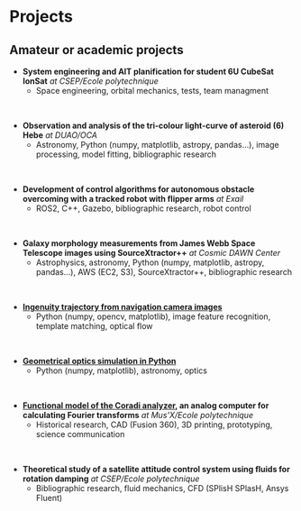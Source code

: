 # Projects

## Amateur or academic projects

* **System engineering and AIT planification for student 6U CubeSat IonSat** *at CSEP/Ecole polytechnique*
  * Space engineering, orbital mechanics, tests, team managment

<p> <br> </p>    

* **Observation and analysis of the tri-colour light-curve of asteroid (6) Hebe** *at DUAO/OCA*
  * Astronomy, Python (numpy, matplotlib, astropy, pandas...), image processing, model fitting, bibliographic research

<p> <br> </p>

* **Development of control algorithms for autonomous obstacle overcoming with a tracked robot with flipper arms** *at Exail*
  * ROS2, C++, Gazebo, bibliographic research, robot control

<p> <br> </p>

* **Galaxy morphology measurements from James Webb Space Telescope images using SourceXtractor++** *at Cosmic DAWN Center*
  * Astrophysics, astronomy, Python (numpy, matplotlib, astropy, pandas...), AWS (EC2, S3), SourceXtractor++, bibliographic research

<p> <br> </p>

* **[Ingenuity trajectory from navigation camera images](https://github.com/AstroAure/Ingenuity-Trajectory)**
  * Python (numpy, opencv, matplotlib), image feature recognition, template matching, optical flow

<p> <br> </p>

* **[Geometrical optics simulation in Python](https://github.com/AstroAure/Opticalpy)**
  * Python (numpy, matplotlib), astronomy, optics

<p> <br> </p>

* **[Functional model of the Coradi analyzer](https://portail.polytechnique.edu/musx/fr/lobjet-davril-2023-lanalyseur-coradi), an analog computer for calculating Fourier transforms** *at Mus'X/Ecole polytechnique*
  * Historical research, CAD (Fusion 360), 3D printing, prototyping, science communication

<p> <br> </p>

* **Theoretical study of a satellite attitude control system using fluids for rotation damping** *at CSEP/Ecole polytechnique*
  * Bibliographic research, fluid mechanics, CFD (SPlisH SPlasH, Ansys Fluent)

